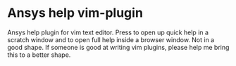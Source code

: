 # Ansys help vim-plugin
Ansys help plugin for vim text editor. Press <F2> to open up quick help in a scratch window and <F3> to open full help inside a browser window.
Not in a good shape. If someone is good at writing vim plugins, please help me bring this to a better shape.
